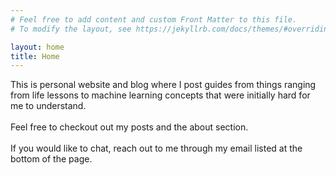 ```yaml
---
# Feel free to add content and custom Front Matter to this file.
# To modify the layout, see https://jekyllrb.com/docs/themes/#overriding-theme-defaults

layout: home
title: Home
---
```


This is personal website and blog where I post guides from things ranging from life lessons to machine learning concepts that were initially hard for me to understand. 
<br><br>
Feel free to checkout out my posts and the about section. 
<br><br>
If you would like to chat, reach out to me through my email listed at the bottom of the page.
<br>
<br>
<br>
<br>
<br>
<br>